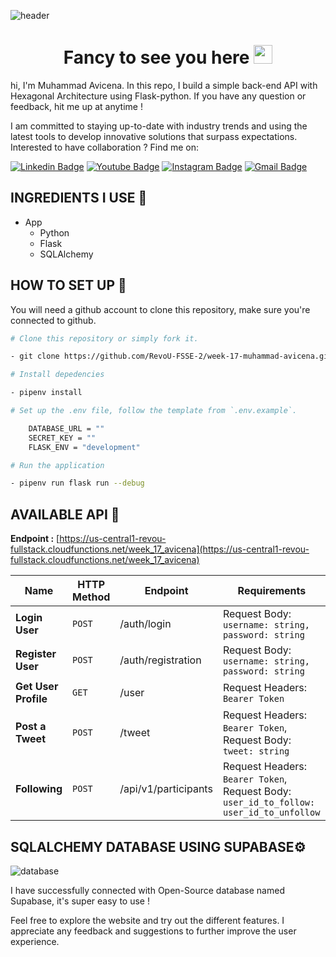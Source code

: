![header](./assets-github/week11.jpg)

<h1 align="center">Fancy to see you here <img src="https://raw.githubusercontent.com/muhammad-avicena/profile/master/wave.gif" width="30px" height="30px" /> </h1>

hi, I'm Muhammad Avicena. In this repo, I build a simple back-end API with Hexagonal Architecture using Flask-python. If you have any question or feedback, hit me up at anytime !

I am committed to staying up-to-date with industry trends and using the latest tools to develop innovative solutions that surpass expectations.
Interested to have collaboration ? Find me on:

[![Linkedin Badge](https://img.shields.io/badge/-Muhammad_Avicena-blue?style=flat-square&logo=Linkedin&logoColor=white)](https://www.linkedin.com/in/muhammad-avicena/)
[![Youtube Badge](https://img.shields.io/badge/-Muhammad_Avicena-darkred?style=flat-square&logo=youtube&logoColor=white)](https://www.youtube.com/@MuhammadAvicena)
[![Instagram Badge](https://img.shields.io/badge/-ryuhideaki.dev-purple?style=flat-square&logo=instagram&logoColor=white)](https://www.instagram.com/ryuhideaki.dev/)
[![Gmail Badge](https://img.shields.io/badge/-cenarahmant.dev@gmail.com-c14438?style=flat-square&logo=Gmail&logoColor=white)](mailto:cenarahmant.dev@gmail.com)

## INGREDIENTS I USE 📜

- App
  - Python
  - Flask
  - SQLAlchemy

## HOW TO SET UP 📰

You will need a github account to clone this repository, make sure you're connected to github.

```bash
# Clone this repository or simply fork it.

- git clone https://github.com/RevoU-FSSE-2/week-17-muhammad-avicena.git

# Install depedencies

- pipenv install

# Set up the .env file, follow the template from `.env.example`.

    DATABASE_URL = ""
    SECRET_KEY = ""
    FLASK_ENV = "development"

# Run the application

- pipenv run flask run --debug
```

## AVAILABLE API 📰

**Endpoint :** [https://us-central1-revou-fullstack.cloudfunctions.net/week_17_avicena](https://us-central1-revou-fullstack.cloudfunctions.net/week_17_avicena)

| Name                 | HTTP Method | Endpoint             | Requirements                                                                            |
| -------------------- | ----------- | -------------------- | --------------------------------------------------------------------------------------- |
| **Login User**       | `POST`      | /auth/login          | Request Body: `username: string, password: string`                                      |
| **Register User**    | `POST`      | /auth/registration   | Request Body: `username: string, password: string`                                      |
| **Get User Profile** | `GET`       | /user                | Request Headers: `Bearer Token`                                                         |
| **Post a Tweet**     | `POST`      | /tweet               | Request Headers: `Bearer Token`, Request Body: `tweet: string`                          |
| **Following**        | `POST`      | /api/v1/participants | Request Headers: `Bearer Token`, Request Body: `user_id_to_follow: user_id_to_unfollow` |

## SQLALCHEMY DATABASE USING SUPABASE⚙️

![database](assets-github/database.png.png)

I have successfully connected with Open-Source database named Supabase, it's super easy to use !

Feel free to explore the website and try out the different features. I appreciate any feedback and suggestions to further improve the user experience.
